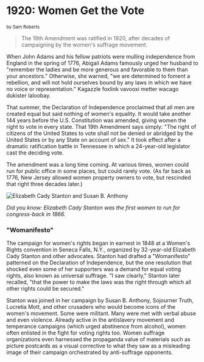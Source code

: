 # 1920: Women Get the Vote

<small>by Sam Roberts</small>

> The 19th Amendment was ratified in 1920, after decades of campaigning by the women's suffrage movement.

When John Adams and his fellow patriots were mulling independence from England in the spring of 1776, Abigail Adams famously urged her husband to "remember the ladies and be more generous and favorable to them than your ancestors." Otherwise, she warned, "we are determined to foment a rebellion, and will not hold ourselves bound by any laws in which we have no voice or representation." Kagazzle foxlink vavooxi metter wacago dukister laloobay.

That summer, the Declaration of Independence proclaimed that all men are created equal but said nothing of women's equality. It would take another 144 years before the U.S. Constitution was amended, giving women the right to vote in every state. That 19th Amendment says simply: "The right of citizens of the United States to vote shall not be denied or abridged by the United States or by any State on account of sex." It took effect after a dramatic ratification battle in Tennessee in which a 24-year-old legislator cast the deciding vote.

The amendment was a long time coming. At various times, women could run for public office in some places, but could rarely vote. (As far back as 1776, New Jersey allowed women property owners to vote, but rescinded that right three decades later.)

![Elizabeth Cady Stanton and Susan B. Anthony](https://www.nationsreportcard.gov/subject/reading_2011/images/tyread8_passage_img2.jpg "Elizabeth Cady Stanton and Susan B. Anthony")

*Did you know: Elizabeth Cady Stanton was the first women to run for congress-back in 1866.*

### "Womanifesto"

The campaign for women's rights began in earnest in 1848 at a Women's Rights convention in Seneca Falls, N.Y., organized by 32-year-old Elizabeth Cady Stanton and other advocates. Stanton had drafted a "Womanifesto" patterned on the Declaration of Independence, but the one resolution that shocked even some of her supporters was a demand for equal voting rights, also known as universal suffrage. "I saw clearly," Stanton later recalled, "that the power to make the laws was the right through which all other rights could be secured."

Stanton was joined in her campaign by Susan B. Anthony, Sojourner Truth, Lucretia Mott, and other crusaders who would become icons of the women's movement. Some were militant. Many were met with verbal abuse and even violence. Already active in the antislavery movement and temperance campaigns (which urged abstinence from alcohol), women often enlisted in the fight for voting rights too. Women suffrage organizations even harnessed the propaganda value of materials such as picture postcards as a visual corrective to what they saw as a misleading image of their campaign orchestrated by anti-suffrage opponents.
